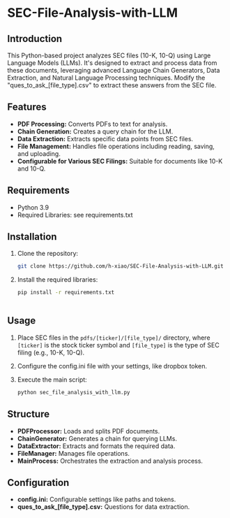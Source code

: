 # SEC-File-Analysis-with-LLM

## Introduction

This Python-based project analyzes SEC files (10-K, 10-Q) using Large Language Models (LLMs). It's designed to extract and process data from these documents, leveraging advanced Language Chain Generators, Data Extraction, and Natural Language Processing techniques. Modify the "ques_to_ask_[file_type].csv" to extract these answers from the SEC file.

## Features

- **PDF Processing:** Converts PDFs to text for analysis.
- **Chain Generation:** Creates a query chain for the LLM.
- **Data Extraction:** Extracts specific data points from SEC files.
- **File Management:** Handles file operations including reading, saving, and uploading.
- **Configurable for Various SEC Filings:** Suitable for documents like 10-K and 10-Q.

## Requirements

- Python 3.9
- Required Libraries: see requirements.txt

## Installation

1. Clone the repository:
   ```bash
   git clone https://github.com/h-xiao/SEC-File-Analysis-with-LLM.git

2. Install the required libraries:
   ```bash
   pip install -r requirements.txt
 
## Usage

1. Place SEC files in the `pdfs/[ticker]/[file_type]/` directory, where `[ticker]` is the stock ticker symbol and `[file_type]` is the type of SEC filing (e.g., 10-K, 10-Q).

2. Configure the config.ini file with your settings, like dropbox token.

3. Execute the main script:
   ```bash
   python sec_file_analysis_with_llm.py

## Structure

- **PDFProcessor:** Loads and splits PDF documents.
- **ChainGenerator:** Generates a chain for querying LLMs.
- **DataExtractor:**  Extracts and formats the required data.
- **FileManager:** Manages file operations.
- **MainProcess:** Orchestrates the extraction and analysis process.

## Configuration

- **config.ini:** Configurable settings like paths and tokens.
- **ques_to_ask_[file_type].csv:** Questions for data extraction.



